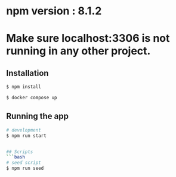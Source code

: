 
# npm version : 8.1.2
# Make sure localhost:3306 is not running in any other project.

## Installation

```bash
$ npm install

$ docker compose up
```

## Running the app

```bash
# development
$ npm run start


## Scripts 
```bash
# seed script
$ npm run seed 
```
